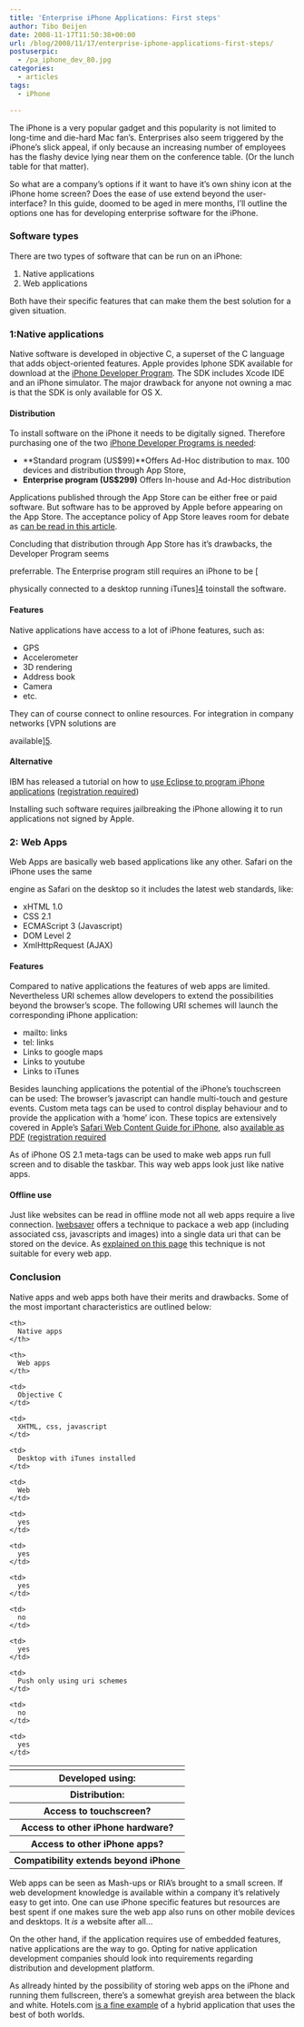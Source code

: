 ```yaml
---
title: 'Enterprise iPhone Applications: First steps'
author: Tibo Beijen
date: 2008-11-17T11:50:38+00:00
url: /blog/2008/11/17/enterprise-iphone-applications-first-steps/
postuserpic:
  - /pa_iphone_dev_80.jpg
categories:
  - articles
tags:
  - iPhone

---
```

The iPhone is a very popular gadget and this popularity is not limited to long-time and die-hard Mac fan&#8217;s. Enterprises also seem triggered by the iPhone&#8217;s slick appeal, if only because an increasing number of employees has the flashy device lying near them on the conference table. (Or the lunch table for that matter).

So what are a company&#8217;s options if it want to have it&#8217;s own shiny icon at the iPhone home screen? Does the ease of use extend beyond the user-interface? In this guide, doomed to be aged in mere months, I&#8217;ll outline the options one has for developing enterprise software for the iPhone.

<!--more-->

### Software types

There are two types of software that can be run on an iPhone:

  1. Native applications
  2. Web applications

Both have their specific features that can make them the best solution for a given situation.

### 1:Native applications

Native software is developed in objective C, a superset of the C language that adds object-oriented features. Apple provides Iphone SDK available for download at the [iPhone Developer Program][1]. The SDK includes Xcode IDE and an iPhone simulator. The major drawback for anyone not owning a mac is that the SDK is only available for OS X.

#### Distribution

To install software on the iPhone it needs to be digitally signed. Therefore purchasing one of the two [iPhone Developer Programs is needed][2]:

  * **Standard program (US$99)**Offers Ad-Hoc distribution to max. 100 devices and distribution through App Store,
  * **Enterprise program (US$299)** Offers In-house and Ad-Hoc distribution

Applications published through the App Store can be either free or paid software. But software has to be approved by Apple before appearing on the App Store. The acceptance policy of App Store leaves room for debate as [can be read in this article][3].

Concluding that distribution through App Store has it&#8217;s drawbacks, the Developer Program seems
  
preferrable. The Enterprise program still requires an iPhone to be [
  
physically connected to a desktop running iTunes][4] toinstall the software.

#### Features

Native applications have access to a lot of iPhone features, such as:

  * GPS
  * Accelerometer
  * 3D rendering
  * Address book
  * Camera
  * etc.

They can of course connect to online resources. For integration in company networks [VPN solutions are
  
available][5].

#### Alternative

IBM has released a tutorial on how to [use Eclipse to program iPhone applications][6] ([registration required][7])

Installing such software requires jailbreaking the iPhone allowing it to run applications not signed by Apple.

### 2: Web Apps

Web Apps are basically web based applications like any other. Safari on the iPhone uses the same
  
engine as Safari on the desktop so it includes the latest web standards, like:

  * xHTML 1.0
  * CSS 2.1
  * ECMAScript 3 (Javascript)
  * DOM Level 2
  * XmlHttpRequest (AJAX)

#### Features

Compared to native applications the features of web apps are limited. Nevertheless URI schemes allow developers to extend the possibilities beyond the browser&#8217;s scope. The following URI schemes will launch the corresponding iPhone application:

  * mailto: links
  * tel: links
  * Links to google maps
  * Links to youtube
  * Links to iTunes

Besides launching applications the potential of the iPhone&#8217;s touchscreen can be used: The browser&#8217;s javascript can handle multi-touch and gesture events. Custom meta tags can be used to control display behaviour and to provide the application with a &#8216;home&#8217; icon. These topics are extensively covered in Apple&#8217;s [Safari Web Content Guide for iPhone][8], also [available as PDF][9] ([registration required][10]

As of iPhone OS 2.1 meta-tags can be used to make web apps run full screen and to disable the taskbar. This way web apps look just like native apps.

#### Offline use

Just like websites can be read in offline mode not all web apps require a live connection. [Iwebsaver][11] offers a technique to packace a web app (including associated css, javascripts and images) into a single data uri that can be stored on the device. As [explained on this page][12] this technique is not suitable for every web app.

### Conclusion

Native apps and web apps both have their merits and drawbacks. Some of the most important characteristics are outlined below:

<table border="0" cellspacing="0">
  <tr>
    <td>
    </td>
    
    <th>
      Native apps
    </th>
    
    <th>
      Web apps
    </th>
  </tr>
  
  <tr>
    <th>
      Developed using:
    </th>
    
    <td>
      Objective C
    </td>
    
    <td>
      XHTML, css, javascript
    </td>
  </tr>
  
  <tr>
    <th>
      Distribution:
    </th>
    
    <td>
      Desktop with iTunes installed
    </td>
    
    <td>
      Web
    </td>
  </tr>
  
  <tr>
    <th>
      Access to touchscreen?
    </th>
    
    <td>
      yes
    </td>
    
    <td>
      yes
    </td>
  </tr>
  
  <tr>
    <th>
      Access to other iPhone hardware?
    </th>
    
    <td>
      yes
    </td>
    
    <td>
      no
    </td>
  </tr>
  
  <tr>
    <th>
      Access to other iPhone apps?
    </th>
    
    <td>
      yes
    </td>
    
    <td>
      Push only using uri schemes
    </td>
  </tr>
  
  <tr>
    <th>
      Compatibility extends beyond iPhone
    </th>
    
    <td>
      no
    </td>
    
    <td>
      yes
    </td>
  </tr>
</table>

Web apps can be seen as Mash-ups or RIA&#8217;s brought to a small screen. If web development knowledge is available within a company it&#8217;s relatively easy to get into. One can use iPhone specific features but resources are best spent if one makes sure the web app also runs on other mobile devices and desktops. It _is_ a website after all&#8230;

On the other hand, if the application requires use of embedded features, native applications are the way to go. Opting for native application development companies should look into requirements regarding distribution and development platform.

As allready hinted by the possibility of storing web apps on the iPhone and running them fullscreen, there&#8217;s a somewhat greyish area between the black and white. Hotels.com [is a fine example][13] of a hybrid application that uses the best of both worlds.

 [1]: http://developer.apple.com/iphone/program/
 [2]: http://developer.apple.com/iphone/program/apply.html
 [3]: http://www.computerworld.com/action/article.do?command=viewArticleBasic&articleId=9115184
 [4]: http://www.computerworld.com/action/article.do?command=viewArticleBasic&articleId=9095398
 [5]: http://www.apple.com/iphone/enterprise/integration.html
 [6]: https://www6.software.ibm.com/developerworks/education/os-eclipse-iphone-cdt/index.html
 [7]: https://www.ibm.com/account/myibm/profile.do?cc=us&lc=en&page=reg
 [8]: http://developer.apple.com/webapps/docs/documentation/AppleApplications/Reference/SafariWebContent/Introduction/chapter_1_section_1.html
 [9]: http://developer.apple.com/webapps/docs/documentation/AppleApplications/Reference/SafariWebContent/SafariWebContent.pdf
 [10]: http://developer.apple.com/iphone/sdk1/
 [11]: http://iwebsaver.com/
 [12]: http://iwebsaver.com/webmasters/
 [13]: http://blogs.oreilly.com/iphone/2008/08/when-a-native-iphone-app-is-re.html